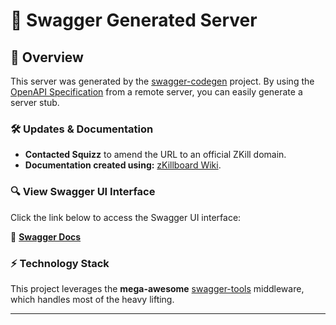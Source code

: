 # 🚀 Swagger Generated Server

## 📌 Overview
This server was generated by the [swagger-codegen](https://github.com/swagger-api/swagger-codegen) project. By using the [OpenAPI Specification](https://github.com/OAI/OpenAPI-Specification) from a remote server, you can easily generate a server stub.

### 🛠️ Updates & Documentation
- **Contacted Squizz** to amend the URL to an official ZKill domain.
- **Documentation created using:** [zKillboard Wiki](https://github.com/zKillboard/zKillboard/wiki).

### 🔍 View Swagger UI Interface
Click the link below to access the Swagger UI interface:

🔗 **[Swagger Docs](https://zkill-api-specs-554476877871.us-central1.run.app/docs)**

### ⚡ Technology Stack
This project leverages the **mega-awesome** [swagger-tools](https://github.com/apigee-127/swagger-tools) middleware, which handles most of the heavy lifting.

---


